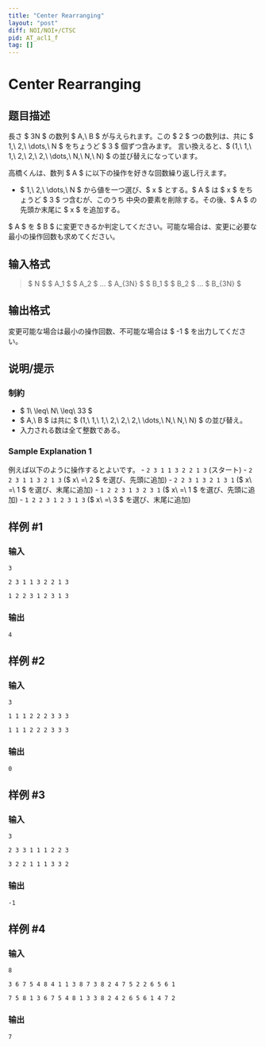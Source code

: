 ```yaml
---
title: "Center Rearranging"
layout: "post"
diff: NOI/NOI+/CTSC
pid: AT_acl1_f
tag: []
---
```


# Center Rearranging

## 题目描述

[problemUrl]: https://atcoder.jp/contests/acl1/tasks/acl1_f

長さ $ 3N $ の数列 $ A,\ B $ が与えられます。この $ 2 $ つの数列は、共に $ 1,\ 2,\ \dots,\ N $ をちょうど $ 3 $ 個ずつ含みます。 言い換えると、$ (1,\ 1,\ 1,\ 2,\ 2,\ 2,\ \dots,\ N,\ N,\ N) $ の並び替えになっています。

高橋くんは、数列 $ A $ に以下の操作を好きな回数繰り返し行えます。

- $ 1,\ 2,\ \dots,\ N $ から値を一つ選び、$ x $ とする。$ A $ は $ x $ をちょうど $ 3 $ つ含むが、このうち 中央の要素を削除する。その後、$ A $ の先頭か末尾に $ x $ を追加する。

$ A $ を $ B $ に変更できるか判定してください。可能な場合は、変更に必要な最小の操作回数も求めてください。

## 输入格式

> $ N $ $ A_1 $ $ A_2 $ ... $ A_{3N} $ $ B_1 $ $ B_2 $ ... $ B_{3N} $

## 输出格式

変更可能な場合は最小の操作回数、不可能な場合は $ -1 $ を出力してください。

## 说明/提示

### 制約

- $ 1\ \leq\ N\ \leq\ 33 $
- $ A,\ B $ は共に $ (1,\ 1,\ 1,\ 2,\ 2,\ 2,\ \dots,\ N,\ N,\ N) $ の並び替え。
- 入力される数は全て整数である。

### Sample Explanation 1

例えば以下のように操作するとよいです。 - `2 3 1 1 3 2 2 1 3` (スタート) - `2 2 3 1 1 3 2 1 3` ($ x\ =\ 2 $ を選び、先頭に追加) - `2 2 3 1 3 2 1 3 1` ($ x\ =\ 1 $ を選び、末尾に追加) - `1 2 2 3 1 3 2 3 1` ($ x\ =\ 1 $ を選び、先頭に追加) - `1 2 2 3 1 2 3 1 3` ($ x\ =\ 3 $ を選び、末尾に追加)

## 样例 #1

### 输入

```
3
2 3 1 1 3 2 2 1 3
1 2 2 3 1 2 3 1 3
```

### 输出

```
4
```

## 样例 #2

### 输入

```
3
1 1 1 2 2 2 3 3 3
1 1 1 2 2 2 3 3 3
```

### 输出

```
0
```

## 样例 #3

### 输入

```
3
2 3 3 1 1 1 2 2 3
3 2 2 1 1 1 3 3 2
```

### 输出

```
-1
```

## 样例 #4

### 输入

```
8
3 6 7 5 4 8 4 1 1 3 8 7 3 8 2 4 7 5 2 2 6 5 6 1
7 5 8 1 3 6 7 5 4 8 1 3 3 8 2 4 2 6 5 6 1 4 7 2
```

### 输出

```
7
```

